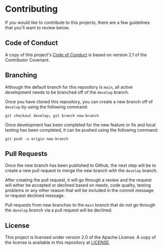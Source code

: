 # Contributing

If you would like to contribute to this projects, there are a few guidelines
that you'll want to review below.

## Code of Conduct

A copy of this project's [Code of Conduct](CODE_OF_CONDUCT.md) is based on
version 2.1 of the Contributor Covenant.

## Branching

Although the default branch for this repository is `main`, all active
development needs to be branched off of the `develop` branch.

Once you have cloned this repository, you can create a new  branch off of
`develop` by using the following command:

    git checkout develop; git branch new-branch

Once development has been completed for the new feature or fix and local
testing has been completed, it can be pushed using the following command:

    git push -u origin new-branch

## Pull Requests

Once the new branch has been published to Github, the next step will be to
create a new pull request to merge the new branch with the `develop` branch.

After creating the pull request, it will go through a review and the request
will either be accepted or declined based on needs, code quality, testing
problems or any other reason that will be included in the commit message or
request declined message.

Pull requests from new branches to the `main` branch that do not go through
the `develop` branch via a pull request will be declined.

## License

This project is licensed under version 2.0 of the Apache License. A copy of
the license is available in this repository at [LICENSE](LICENSE).
